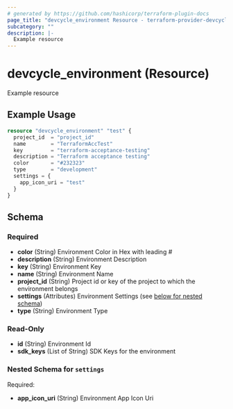```yaml
---
# generated by https://github.com/hashicorp/terraform-plugin-docs
page_title: "devcycle_environment Resource - terraform-provider-devcycle"
subcategory: ""
description: |-
  Example resource
---
```


# devcycle_environment (Resource)

Example resource

## Example Usage

```terraform
resource "devcycle_environment" "test" {
  project_id  = "project_id"
  name        = "TerraformAccTest"
  key         = "terraform-acceptance-testing"
  description = "Terraform acceptance testing"
  color       = "#232323"
  type        = "development"
  settings = {
    app_icon_uri = "test"
  }
}
```

<!-- schema generated by tfplugindocs -->
## Schema

### Required

- **color** (String) Environment Color in Hex with leading #
- **description** (String) Environment Description
- **key** (String) Environment Key
- **name** (String) Environment Name
- **project_id** (String) Project id or key of the project to which the environment belongs
- **settings** (Attributes) Environment Settings (see [below for nested schema](#nestedatt--settings))
- **type** (String) Environment Type

### Read-Only

- **id** (String) Environment Id
- **sdk_keys** (List of String) SDK Keys for the environment

<a id="nestedatt--settings"></a>
### Nested Schema for `settings`

Required:

- **app_icon_uri** (String) Environment App Icon Uri


